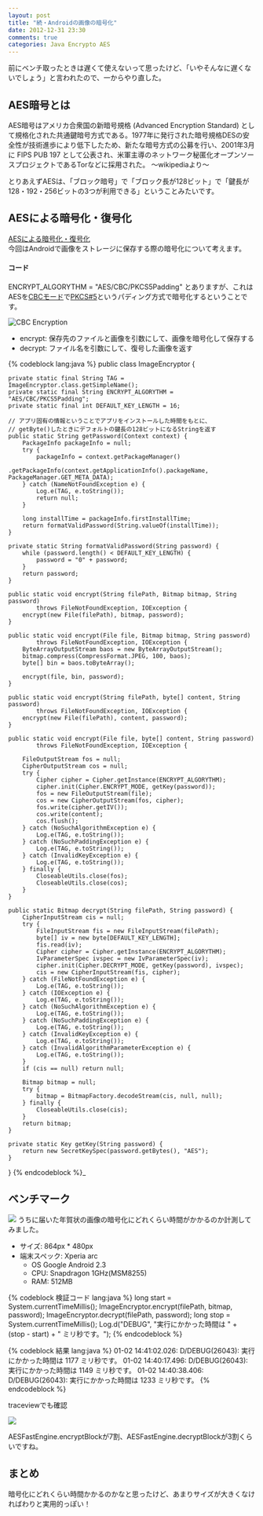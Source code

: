 ```yaml
---
layout: post
title: "続・Androidの画像の暗号化"
date: 2012-12-31 23:30
comments: true
categories: Java Encrypto AES
---
```


前にベンチ取ったときは遅くて使えないって思ったけど、「いやそんなに遅くないでしょう」と言われたので、一からやり直した。

## AES暗号とは

AES暗号はアメリカ合衆国の新暗号規格 (Advanced Encryption Standard) として規格化された共通鍵暗号方式である。1977年に発行された暗号規格DESの安全性が技術進歩により低下したため、新たな暗号方式の公募を行い、2001年3月に FIPS PUB 197 として公表され、米軍主導のネットワーク秘匿化オープンソースプロジェクトであるTorなどに採用された。 〜wikipediaより〜  

とりあえずAESは、「ブロック暗号」で「ブロック長が128ビット」で「鍵長が128・192・256ビットの3つが利用できる」ということみたいです。

## AESによる暗号化・復号化

[AESによる暗号化・復号化](http://www.ne.jp/asahi/hishidama/home/tech/java/aes.html)  
今回はAndroidで画像をストレージに保存する際の暗号化について考えます。

#### コード

ENCRYPT_ALGORYTHM = "AES/CBC/PKCS5Padding"
とありますが、これはAESを[CBCモード](http://www.triplefalcon.com/Lexicon/Encryption-Block-Mode-1.htm)で[PKCS#5](http://pentan.info/doc/block_cipher.html#anc_padding)というパディング方式で暗号化するということです。

![CBC Encryption](http://upload.wikimedia.org/wikipedia/commons/d/d3/Cbc_encryption.png)

- encrypt: 保存先のファイルと画像を引数にして、画像を暗号化して保存する
- decrypt: ファイル名を引数にして、復号した画像を返す

{% codeblock lang:java %}
public class ImageEncryptor {

    private static final String TAG = ImageEncryptor.class.getSimpleName();
    private static final String ENCRYPT_ALGORYTHM = "AES/CBC/PKCS5Padding";
    private static final int DEFAULT_KEY_LENGTH = 16;

    // アプリ固有の情報ということでアプリをインストールした時間をもとに、
    // getByte()したときにデフォルトの鍵長の128ビットになるStringを返す
    public static String getPassword(Context context) {
        PackageInfo packageInfo = null;
        try {
            packageInfo = context.getPackageManager()
                    .getPackageInfo(context.getApplicationInfo().packageName, PackageManager.GET_META_DATA);
        } catch (NameNotFoundException e) {
            Log.e(TAG, e.toString());
            return null;
        }

        long installTime = packageInfo.firstInstallTime;
        return formatValidPassword(String.valueOf(installTime));
    }

    private static String formatValidPassword(String password) {
        while (password.length() < DEFAULT_KEY_LENGTH) {
            password = "0" + password;
        }
        return password;
    }

    public static void encrypt(String filePath, Bitmap bitmap, String password) 
            throws FileNotFoundException, IOException {
        encrypt(new File(filePath), bitmap, password);
    }
    
    public static void encrypt(File file, Bitmap bitmap, String password) 
            throws FileNotFoundException, IOException {
        ByteArrayOutputStream baos = new ByteArrayOutputStream();
        bitmap.compress(CompressFormat.JPEG, 100, baos);
        byte[] bin = baos.toByteArray();

        encrypt(file, bin, password);
    }

    public static void encrypt(String filePath, byte[] content, String password) 
            throws FileNotFoundException, IOException {
        encrypt(new File(filePath), content, password);
    }
    
    public static void encrypt(File file, byte[] content, String password) 
            throws FileNotFoundException, IOException {

        FileOutputStream fos = null;
        CipherOutputStream cos = null;
        try {
            Cipher cipher = Cipher.getInstance(ENCRYPT_ALGORYTHM);
            cipher.init(Cipher.ENCRYPT_MODE, getKey(password));
            fos = new FileOutputStream(file);
            cos = new CipherOutputStream(fos, cipher);
            fos.write(cipher.getIV());
            cos.write(content);
            cos.flush();
        } catch (NoSuchAlgorithmException e) {
            Log.e(TAG, e.toString());
        } catch (NoSuchPaddingException e) {
            Log.e(TAG, e.toString());
        } catch (InvalidKeyException e) {
            Log.e(TAG, e.toString());
        } finally {
            CloseableUtils.close(fos);
            CloseableUtils.close(cos);
        }
    }

    public static Bitmap decrypt(String filePath, String password) {
        CipherInputStream cis = null;
        try {
            FileInputStream fis = new FileInputStream(filePath);
            byte[] iv = new byte[DEFAULT_KEY_LENGTH];
            fis.read(iv);
            Cipher cipher = Cipher.getInstance(ENCRYPT_ALGORYTHM);
            IvParameterSpec ivspec = new IvParameterSpec(iv);
            cipher.init(Cipher.DECRYPT_MODE, getKey(password), ivspec);
            cis = new CipherInputStream(fis, cipher);
        } catch (FileNotFoundException e) {
            Log.e(TAG, e.toString());
        } catch (IOException e) {
            Log.e(TAG, e.toString());
        } catch (NoSuchAlgorithmException e) {
            Log.e(TAG, e.toString());
        } catch (NoSuchPaddingException e) {
            Log.e(TAG, e.toString());
        } catch (InvalidKeyException e) {
            Log.e(TAG, e.toString());
        } catch (InvalidAlgorithmParameterException e) {
            Log.e(TAG, e.toString());
        }
        if (cis == null) return null;

        Bitmap bitmap = null;
        try {
            bitmap = BitmapFactory.decodeStream(cis, null, null);
        } finally {
            CloseableUtils.close(cis);
        }
        return bitmap;
    }

    private static Key getKey(String password) {
        return new SecretKeySpec(password.getBytes(), "AES");
    }
}
{% endcodeblock %}_

## ベンチマーク

![](http://dl.dropbox.com/u/54255753/blog/201212/madoka.jpg)
うちに届いた年賀状の画像の暗号化にどれくらい時間がかかるのか計測してみました。

- サイズ: 864px * 480px
- 端末スペック: Xperia arc
  - OS  Google Android 2.3
  - CPU: Snapdragon 1GHz(MSM8255)
  - RAM: 512MB

{% codeblock 検証コード lang:java %}
long start = System.currentTimeMillis();
ImageEncryptor.encrypt(filePath, bitmap, password);
ImageEncryptor.decrypt(filePath, password);
long stop = System.currentTimeMillis();
Log.d("DEBUG", "実行にかかった時間は " + (stop - start) + " ミリ秒です。");
{% endcodeblock %}


{% codeblock 結果 lang:java %}
01-02 14:41:02.026: D/DEBUG(26043): 実行にかかった時間は 1177 ミリ秒です。
01-02 14:40:17.496: D/DEBUG(26043): 実行にかかった時間は 1149 ミリ秒です。
01-02 14:40:38.406: D/DEBUG(26043): 実行にかかった時間は 1233 ミリ秒です。
{% endcodeblock %}

traceviewでも確認

![](http://dl.dropbox.com/u/54255753/blog/201212/trace.png)

AESFastEngine.encryptBlockが7割、AESFastEngine.decryptBlockが3割くらいですね。

## まとめ

暗号化にどれくらい時間かかるのかなと思ったけど、あまりサイズが大きくなければわりと実用的っぽい！

<link href="http://fonts.googleapis.com/css?family=Cantarell" rel="stylesheet" type="text/css">
